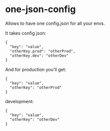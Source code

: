 # one-json-config

Allows to have one config.json for all your envs.

It takes config json:

```
{
  "key": "value",
  "otherKey.prod": "otherProd",
  "otherKey.dev": "otherDev"
}
```

And for production you'll get:

```
{
  "key": "value",
  "otherKey": "otherProd"
}
```

development:

```
{
  "key": "value",
  "otherKey": "otherDev"
}
```

